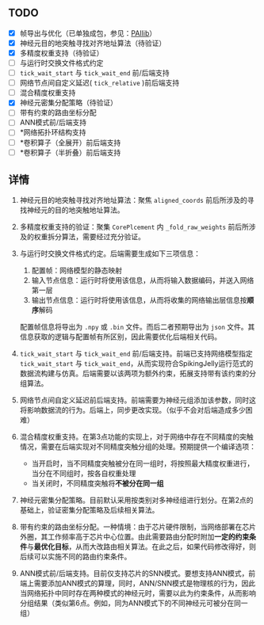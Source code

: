 ## TODO

- [X] 帧导出与优化（已单独成包，参见：[PAIlib](https://github.com/PAICookers/PAIlib)）
- [X] 神经元目的地突触寻找对齐地址算法（待验证）
- [X] 多精度权重支持（待验证）
- [ ] 与运行时交换文件格式约定
- [ ] `tick_wait_start` 与 `tick_wait_end` 前/后端支持
- [ ] 网络节点间自定义延迟( `tick_relative` )前后端支持
- [ ] 混合精度权重支持
- [X] 神经元密集分配策略（待验证）
- [ ] 带有约束的路由坐标分配
- [ ] ANN模式前/后端支持
- [ ] *网络拓扑环结构支持
- [ ] *卷积算子（全展开）前后端支持
- [ ] *卷积算子（半折叠）前后端支持

## 详情

1. 神经元目的地突触寻找对齐地址算法：聚焦 `aligned_coords` 前后所涉及的寻找神经元的目的地突触地址算法。

2. 多精度权重支持的验证：聚集 `CorePlcement` 内 `_fold_raw_weights` 前后所涉及的权重拆分算法，需要经过充分验证。

3. 与运行时交换文件格式约定。后端需要生成如下三项信息：
    1. 配置帧：网络模型的静态映射
    2. 输入节点信息：运行时将使用该信息，从而将输入数据编码，并送入网络第一层
    3. 输出节点信息：运行时将使用该信息，从而将收集的网络输出层信息按**顺序**解码

    配置帧信息将导出为 `.npy` 或 `.bin` 文件。而后二者预期导出为 `json` 文件。其信息获取的逻辑与配置帧有所区别，因此需要优化后端相关代码。

4. `tick_wait_start` 与 `tick_wait_end` 前/后端支持。前端已支持网络模型指定 `tick_wait_start` 与 `tick_wait_end`，从而实现符合SpikingJelly运行范式的数据流构建与仿真。后端需要以该两项为额外约束，拓展支持带有该约束的分组算法。

5. 网络节点间自定义延迟前后端支持。前端需要为神经元组添加该参数，同时这将影响数据流的行为。后端上，同步更改实现。（似乎不会对后端造成多少困难）

6. 混合精度权重支持。在第3点功能的实现上，对于网络中存在不同精度的突触情况，需要在后端实现对不同精度突触分组的处理。预期提供一个编译选项：
   - 当开启时，当不同精度突触被分在同一组时，将按照最大精度权重进行，当分在不同组时，按各自权重处理
   - 当关闭时，不同精度突触将**不被分在同一组**

7. 神经元密集分配策略。目前默认采用按类别对多神经组进行划分。在第2点的基础上，验证密集分配策略及后续相关算法。

8. 带有约束的路由坐标分配。一种情境：由于芯片硬件限制，当网络部署在芯片外圈，其工作频率高于芯片中心位置。由此需要路由分配时附加**一定的约束条件**与**最优化目标**，从而大改路由相关算法。在此之后，如果代码修改得好，则后续可以实施不同的路由约束条件。

9. ANN模式前/后端支持。目前仅支持芯片的SNN模式。要想支持ANN模式，前端上需要添加ANN模式的算理，同时，ANN/SNN模式是物理核的行为，因此当网络拓扑中同时存在两种模式的神经元时，需要以此为约束条件，从而影响分组结果（类似第6点。例如，同为ANN模式下的不同神经元可被分在同一组）
